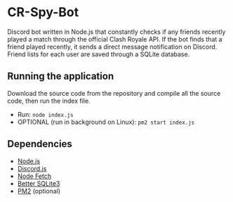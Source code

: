 # CR-Spy-Bot
Discord bot written in Node.js that constantly checks if any friends recently played a match through the official Clash Royale API.
If the bot finds that a friend played recently, it sends a direct message notification on Discord. Friend lists for each user are saved through a SQLite database.


## Running the application
Download the source code from the repository and compile all the source code, then run the index file.

* Run: `node index.js`
* OPTIONAL (run in background on Linux): `pm2 start index.js`


## Dependencies
* [Node.js](https://nodejs.org/en/)
* [Discord.js](https://discord.js.org/#/)
* [Node Fetch](https://www.npmjs.com/package/node-fetch)
* [Better SQLite3](https://www.npmjs.com/package/better-sqlite3)
* [PM2](https://www.npmjs.com/package/pm2) (optional)
